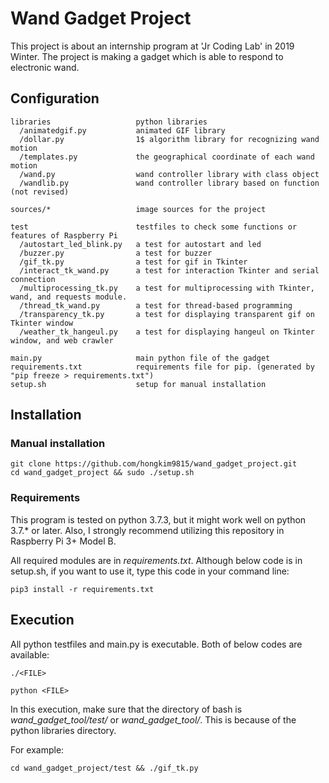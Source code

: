 # Wand Gadget Project
This project is about an internship program at 'Jr Coding Lab' in 2019 Winter.
The project is making a gadget which is able to respond to electronic wand.

## Configuration
```
libraries                   python libraries
  /animatedgif.py           animated GIF library
  /dollar.py                1$ algorithm library for recognizing wand motion
  /templates.py             the geographical coordinate of each wand motion
  /wand.py                  wand controller library with class object
  /wandlib.py               wand controller library based on function (not revised)

sources/*                   image sources for the project

test                        testfiles to check some functions or features of Raspberry Pi
  /autostart_led_blink.py   a test for autostart and led
  /buzzer.py                a test for buzzer
  /gif_tk.py                a test for gif in Tkinter
  /interact_tk_wand.py      a test for interaction Tkinter and serial connection
  /multiprocessing_tk.py    a test for multiprocessing with Tkinter, wand, and requests module.
  /thread_tk_wand.py        a test for thread-based programming
  /transparency_tk.py       a test for displaying transparent gif on Tkinter window
  /weather_tk_hangeul.py    a test for displaying hangeul on Tkinter window, and web crawler

main.py                     main python file of the gadget
requirements.txt            requirements file for pip. (generated by "pip freeze > requirements.txt")
setup.sh                    setup for manual installation
```

## Installation

### Manual installation

```
git clone https://github.com/hongkim9815/wand_gadget_project.git
cd wand_gadget_project && sudo ./setup.sh
```

### Requirements

This program is tested on python 3.7.3, but it might work well on python 3.7.\* or later.
Also, I strongly recommend utilizing this repository in Raspberry Pi 3+ Model B.

All required modules are in _requirements.txt_.
Although below code is in setup.sh, if you want to use it, type this code in your command line:

```
pip3 install -r requirements.txt
```


## Execution

All python testfiles and main.py is executable.
Both of below codes are available:

```
./<FILE>
```

```
python <FILE>
```

In this execution, make sure that the directory of bash is _wand\_gadget\_tool/test/_ or _wand\_gadget\_tool/_.
This is because of the python libraries directory.

For example:

```
cd wand_gadget_project/test && ./gif_tk.py
```
